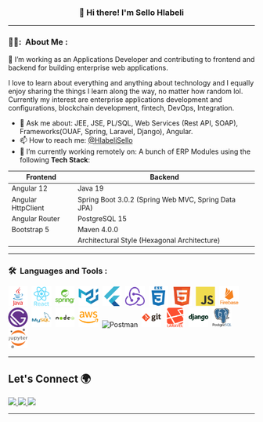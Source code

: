 <h3 align="center">👋 Hi there! I'm Sello Hlabeli</h3>

---
### 👨‍💻: &nbsp;About Me :

🌱 I’m working as an Applications Developer and contributing to frontend and backend for building enterprise web applications.

I love to learn about everything and anything about technology and I equally enjoy sharing the things I learn along the way, no matter how random lol. Currently my interest are enterprise applications development and configurations, blockchain development, fintech, DevOps, Integration.

- 💬 Ask me about: JEE, JSE, PL/SQL, Web Services (Rest API, SOAP), Frameworks(OUAF, Spring, Laravel, Django), Angular.
- 📫 How to reach me: [@HlabeliSello](https://twitter.com/HlabeliSello)
- 🔭 I’m currently working remotely on: A bunch of ERP Modules using the following <b>Tech Stack</b>:
<table class="table">
  <thead>
    <tr>
      <th scope="col">Frontend</th>
      <th scope="col">Backend</th>
    </tr>
  </thead>
  <tbody>
    <tr>
      <td>Angular 12</td>
      <td>Java 19</td>
    </tr>
    <tr>
      <td>Angular HttpClient</td>
      <td>Spring Boot 3.0.2 (Spring Web MVC, Spring Data JPA)</td>
    </tr>
    <tr>
      <td>Angular Router</td>
      <td>PostgreSQL 15</td>
    </tr>
     <tr>
      <td>Bootstrap 5</td>
      <td>Maven 4.0.0</td>
    </tr>
    <tr>
      <td></td>
      <td>Architectural Style (Hexagonal Architecture)</td></tr>
  </tbody>
</table>


---

### 🛠 &nbsp;Languages and Tools :

<p>
<img src="https://github.com/devicons/devicon/blob/master/icons/java/java-original-wordmark.svg" title="Java" alt="Java" width="40" height="40"/>&nbsp;
<img src="https://github.com/devicons/devicon/blob/master/icons/react/react-original-wordmark.svg" title="React" alt="React" width="40" height="40"/>&nbsp;
<img src="https://github.com/devicons/devicon/blob/master/icons/spring/spring-original-wordmark.svg" title="Spring" alt="Spring" width="40" height="40"/>&nbsp;
<img src="https://github.com/devicons/devicon/blob/master/icons/materialui/materialui-original.svg" title="Material UI" alt="Material UI" width="40" height="40"/>&nbsp;
<img src="https://github.com/devicons/devicon/blob/master/icons/flutter/flutter-original.svg" title="Flutter" alt="Flutter" width="40" height="40"/>&nbsp;
<img src="https://github.com/devicons/devicon/blob/master/icons/redux/redux-original.svg" title="Redux" alt="Redux " width="40" height="40"/>&nbsp;
<img src="https://github.com/devicons/devicon/blob/master/icons/css3/css3-plain-wordmark.svg"  title="CSS3" alt="CSS" width="40" height="40"/>&nbsp;
<img src="https://github.com/devicons/devicon/blob/master/icons/html5/html5-original.svg" title="HTML5" alt="HTML" width="40" height="40"/>&nbsp;
<img src="https://github.com/devicons/devicon/blob/master/icons/javascript/javascript-original.svg" title="JavaScript" alt="JavaScript" width="40" height="40"/>&nbsp;
<img src="https://github.com/devicons/devicon/blob/master/icons/firebase/firebase-plain-wordmark.svg" title="Firebase" alt="Firebase" width="40" height="40"/>&nbsp;
<img src="https://github.com/devicons/devicon/blob/master/icons/gatsby/gatsby-original.svg" title="Gatsby"  alt="Gatsby" width="40" height="40"/>&nbsp;
<img src="https://github.com/devicons/devicon/blob/master/icons/mysql/mysql-original-wordmark.svg" title="MySQL"  alt="MySQL" width="40" height="40"/>&nbsp;
<img src="https://github.com/devicons/devicon/blob/master/icons/nodejs/nodejs-original-wordmark.svg" title="NodeJS" alt="NodeJS" width="40" height="40"/>&nbsp;
<img src="https://github.com/devicons/devicon/blob/master/icons/amazonwebservices/amazonwebservices-plain-wordmark.svg" title="AWS" alt="AWS" width="40" height="40"/>&nbsp;
<img src="https://www.vectorlogo.zone/logos/getpostman/getpostman-icon.svg" title="Postman"  alt="Postman" width="40" height="40"/>&nbsp;
<img src="https://github.com/devicons/devicon/blob/master/icons/git/git-original-wordmark.svg" title="Git" **alt="Git" width="40" height="40"/>&nbsp;
<img src="https://github.com/devicons/devicon/blob/master/icons/laravel/laravel-plain-wordmark.svg" title="Git" **alt="Git" width="40" height="40"/>&nbsp;
<img src="https://github.com/devicons/devicon/blob/master/icons/django/django-plain-wordmark.svg" title="Git" **alt="Git" width="40" height="40"/>&nbsp;
<img src="https://github.com/devicons/devicon/blob/master/icons/postgresql/postgresql-original-wordmark.svg" title="Git" **alt="Git" width="40" height="40"/>&nbsp;
<img src="https://github.com/devicons/devicon/blob/master/icons/jupyter/jupyter-original-wordmark.svg" title="Git" **alt="Git" width="40" height="40"/>&nbsp;
</p>

---

 ## Let's Connect :earth_africa:
<p align="left">
  <a href="mailto:hlabeli.cs@gmail.com">
    <img src="https://img.shields.io/badge/-hlabeli.cs@gmail@gmail.com-6633cc?style=flat-square&logo=Gmail&logoColor=white&link=mailto:hlabeli.cs@gmail.com" />
  </a>
<a href="https://twitter.com/HlabeliSello/?tab=follow">
    <img src="https://img.shields.io/twitter/follow/HlabeliSello?label=follow&style=social" />
</a>
<a href="https://github.com/Hlabeli/?tab=follow">
    <img src="https://img.shields.io/github/followers/Hlabeli?label=Follow&style=social" />
</a>
</p>

---
